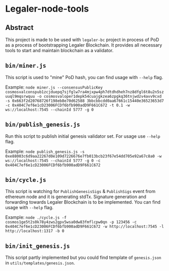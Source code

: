 # Legaler-node-tools

## Abstract

This project is made to be used with `legaler-bc` project in process of PoD as a process of bootstrapping Legaler Blockchain. It provides all necessary tools to start and maintain blockchain as a validator.

## `bin/miner.js`

This script is used to "mine" PoD hash, you can find usage with `--help` flag.

Example:
`node miner.js --consensusPublicKey cosmosvalconspub1zcjduepq7sjfglw7ra4mjxpw4ph7dtdhdheh7nz8dfgl6t8u2n5szuuql9mqsrwquu -o cosmosvaloper1depk54cuajgkzea6zpgkq36tnjwdzv4avv9cxd -s 0x663f2d20768726f198eb8e70d62588
 3bbcbbcdd0aa67661c15440e36523653d7 -c 0x404C7ef6e1cD23006FCDf6bfb900adD9F661C672 -t 0.1 -w ws://localhost:7545 --chainId 5777 -g 0
`    

## `bin/publish_genesis.js`

Run this script to publish initial genesis validator set. For usage use `--help` flag.

Example:
`node publish_genesis.js -s 0xe88003c6d9aa22267d0e109d7226676e7fb013bcb23f67e54dd705e92a67c8a0 -w ws://localhost:7545 --chainId 5777 -g 0 -c 0x404C7ef6e1cD23006FCDf6bfb900adD9F661C672`

## `bin/cycle.js`

This script is watching for `PublishGenesisSigs` & `PublishSigs` event from ethereum node and it is generating stdTx. Signature generation and forwarding towards Legaler Blockchain is to be implemented.
You can find usage with `--help` flag.

Example:
`node ./cycle.js -f cosmos1ge5t2s0k78y4zws2gpv5wsa0dw83fmflcpw0qn -p 123456 -c 0x404C7ef6e1cD23006FCDf6bfb900adD9F661C672 -w http://localhost:7545 -l http://localhost:1317 -b 0`


## `bin/init_genesis.js`

This script partly implemented but you could find template of `genesis.json` in `utils/templates/genesis.json`.